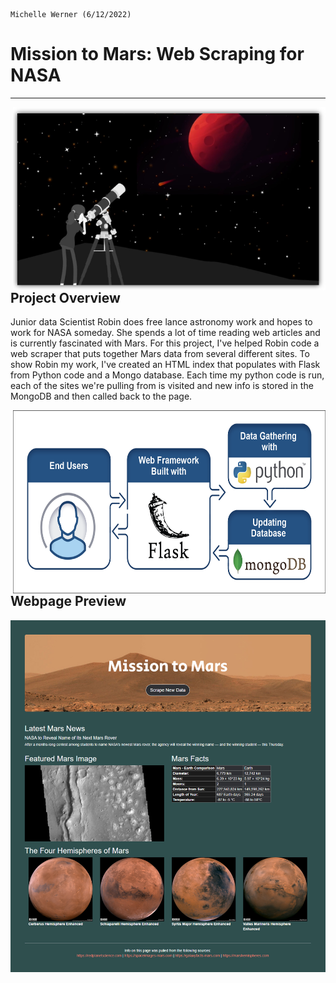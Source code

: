 
                                                                                           Michelle Werner (6/12/2022)
# Mission to Mars: Web Scraping for NASA
---

<!--![alt](resources/___.png)-->
<img src="https://github.com/miwermi/mission-to-mars/blob/main/assets/amazing-mars.png" align="right" width="500" height="293" alt ="graphic: Amazing Mars">

## Project Overview

Junior data Scientist Robin does free lance astronomy work and hopes to work for NASA someday.  She spends a lot of time reading web articles and is currently fascinated with Mars.  For this project, I've helped Robin code a web scraper that puts together Mars data from several different sites.  To show Robin my work, I've created an HTML index that populates with Flask from Python code and a Mongo database.  Each time my python code is run, each of the sites we're pulling from is visited and new info is stored in the MongoDB and then called back to the page. 

<!--![alt](resources/___.png)-->
<img src="https://github.com/miwermi/mission-to-mars/blob/main/assets/web-scraping-flask-to-mongo.png" align="right" width="500" height="293" alt ="graphic: Flask to Mongo Web Scraping">



## Webpage Preview

<img src="https://github.com/miwermi/mission-to-mars/blob/main/assets/mission-to-mars_index.html.jpg" align="right" alt ="graphic: Mission to Mars Site Index">
